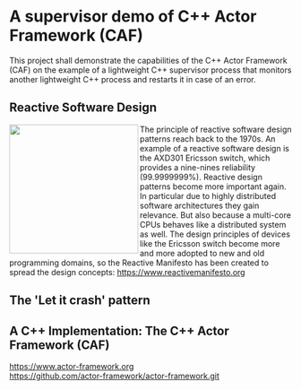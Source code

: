 # A supervisor demo of C++ Actor Framework (CAF)

This project shall demonstrate the capabilities of the C++ Actor Framework (CAF)
on the example of a lightweight C++ supervisor process that monitors another lightweight 
C++ process and restarts it in case of an error.

## Reactive Software Design

<img align='left' src="https://github.com/weberdaniel/supervisor-demo/blob/main/doc/images/reactive_design.jpg" width="230">

The principle of reactive software design patterns reach back to the 1970s. An example of a reactive software design is the AXD301 Ericsson switch, which provides a nine-nines reliability (99.9999999%). Reactive design patterns become more important again.  In particular due to highly distributed software architectures they gain relevance. But also because a multi-core CPUs behaves like a distributed system as well. The design principles of devices like the Ericsson switch become more and more adopted to new and old programming domains, so the Reactive Manifesto has been created to spread the design concepts: https://www.reactivemanifesto.org

## The 'Let it crash' pattern

## A C++ Implementation: The C++ Actor Framework (CAF)

https://www.actor-framework.org <br>
https://github.com/actor-framework/actor-framework.git
